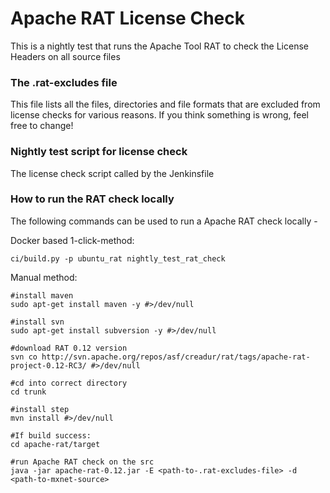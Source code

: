 <!---
  Licensed to the Apache Software Foundation (ASF) under one
  or more contributor license agreements.  See the NOTICE file
  distributed with this work for additional information
  regarding copyright ownership.  The ASF licenses this file
  to you under the Apache License, Version 2.0 (the
  "License"); you may not use this file except in compliance
  with the License.  You may obtain a copy of the License at

    http://www.apache.org/licenses/LICENSE-2.0

  Unless required by applicable law or agreed to in writing,
  software distributed under the License is distributed on an
  "AS IS" BASIS, WITHOUT WARRANTIES OR CONDITIONS OF ANY
  KIND, either express or implied.  See the License for the
  specific language governing permissions and limitations
  under the License.
-->

# Apache RAT License Check

This is a nightly test that runs the Apache Tool RAT to check the License Headers on all source files
 
### The .rat-excludes file
This file lists all the files, directories and file formats that are excluded from license checks for various reasons.
If you think something is wrong, feel free to change!

### Nightly test script for license check
The license check script called by the Jenkinsfile

### How to run the RAT check locally
The following commands can be used to run a Apache RAT check locally - 

Docker based 1-click-method:
```
ci/build.py -p ubuntu_rat nightly_test_rat_check
```

Manual method:
```
#install maven
sudo apt-get install maven -y #>/dev/null

#install svn
sudo apt-get install subversion -y #>/dev/null

#download RAT 0.12 version
svn co http://svn.apache.org/repos/asf/creadur/rat/tags/apache-rat-project-0.12-RC3/ #>/dev/null

#cd into correct directory
cd trunk

#install step
mvn install #>/dev/null

#If build success:
cd apache-rat/target

#run Apache RAT check on the src
java -jar apache-rat-0.12.jar -E <path-to-.rat-excludes-file> -d <path-to-mxnet-source>
```
